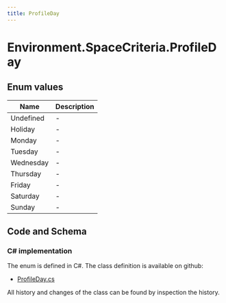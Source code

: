 ```yaml
---
title: ProfileDay
---
```


# Environment.SpaceCriteria.ProfileDay



## Enum values

| Name            | Description                                                    |
|-----------------|----------------------------------------------------------------|
| Undefined |  -  |
| Holiday |  -  |
| Monday |  -  |
| Tuesday |  -  |
| Wednesday |  -  |
| Thursday |  -  |
| Friday |  -  |
| Saturday |  -  |
| Sunday |  -  |


## Code and Schema

### C# implementation

The enum is defined in C#. The class definition is available on github:

- [ProfileDay.cs](https://github.com/BHoM/BHoM/blob/develop/Environment_oM/SpaceCriteria/Enums/ProfileDay.cs)

All history and changes of the class can be found by inspection the history.

